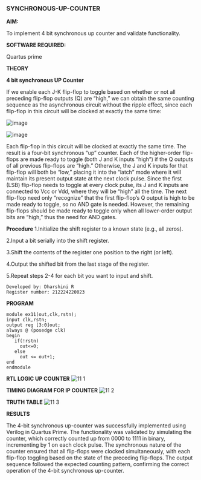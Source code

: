 ### SYNCHRONOUS-UP-COUNTER

**AIM:**

To implement 4 bit synchronous up counter and validate functionality.

**SOFTWARE REQUIRED:**

Quartus prime

**THEORY**

**4 bit synchronous UP Counter**

If we enable each J-K flip-flop to toggle based on whether or not all preceding flip-flop outputs (Q) are “high,” we can obtain the same counting sequence as the asynchronous circuit without the ripple effect, since each flip-flop in this circuit will be clocked at exactly the same time:

![image](https://github.com/naavaneetha/SYNCHRONOUS-UP-COUNTER/assets/154305477/d5db3fa0-e413-404c-b80e-b2f39d82e7e8)


![image](https://github.com/naavaneetha/SYNCHRONOUS-UP-COUNTER/assets/154305477/52cb61eb-d04b-442d-810c-31185a68410b)

Each flip-flop in this circuit will be clocked at exactly the same time.
The result is a four-bit synchronous “up” counter. Each of the higher-order flip-flops are made ready to toggle (both J and K inputs “high”) if the Q outputs of all previous flip-flops are “high.”
Otherwise, the J and K inputs for that flip-flop will both be “low,” placing it into the “latch” mode where it will maintain its present output state at the next clock pulse.
Since the first (LSB) flip-flop needs to toggle at every clock pulse, its J and K inputs are connected to Vcc or Vdd, where they will be “high” all the time.
The next flip-flop need only “recognize” that the first flip-flop’s Q output is high to be made ready to toggle, so no AND gate is needed.
However, the remaining flip-flops should be made ready to toggle only when all lower-order output bits are “high,” thus the need for AND gates.

**Procedure**
1.Initialize the shift register to a known state (e.g., all zeros).

2.Input a bit serially into the shift register.

3.Shift the contents of the register one position to the right (or left).

4.Output the shifted bit from the last stage of the register.

5.Repeat steps 2-4 for each bit you want to input and shift.


```
Developed by: Dharshini R
Register number: 212224220023
```

**PROGRAM**
```
module ex11(out,clk,rstn);
input clk,rstn;
output reg [3:0]out;
always @ (posedge clk)
begin
   if(!rstn)
     out<=0;
   else 
     out <= out+1;
end
endmodule
```

**RTL LOGIC UP COUNTER**
![11 1](https://github.com/user-attachments/assets/6a896e72-cd07-4c20-9c47-d9c77bb2244a)

**TIMING DIAGRAM FOR IP COUNTER**
![11 2](https://github.com/user-attachments/assets/dae68655-9e6a-4819-bdaa-d82ca415a45e)

**TRUTH TABLE**
![11 3](https://github.com/user-attachments/assets/2d0d90c3-8dbb-415b-ada8-e0f84d58c090)

**RESULTS**

The 4-bit synchronous up-counter was successfully implemented using Verilog in Quartus Prime. The functionality was validated by simulating the counter, which correctly counted up from 0000 to 1111 in binary, incrementing by 1 on each clock pulse. The synchronous nature of the counter ensured that all flip-flops were clocked simultaneously, with each flip-flop toggling based on the state of the preceding flip-flops. The output sequence followed the expected counting pattern, confirming the correct operation of the 4-bit synchronous up-counter.
